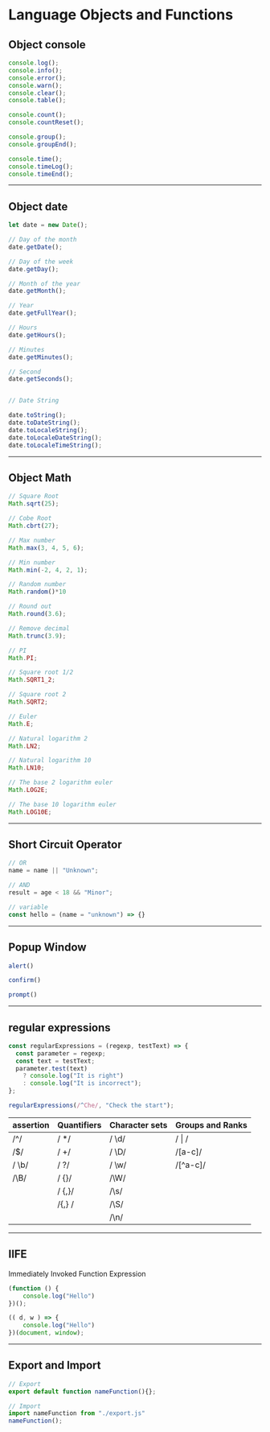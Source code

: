 # Language Objects and Functions

## Object console

```JavaScript
console.log();
console.info();
console.error();
console.warn();
console.clear();
console.table();

console.count();
console.countReset();

console.group();
console.groupEnd();

console.time();
console.timeLog();
console.timeEnd();
```

---

## Object date

```JavaScript
let date = new Date();

// Day of the month
date.getDate();

// Day of the week
date.getDay();

// Month of the year
date.getMonth();

// Year
date.getFullYear();

// Hours
date.getHours();

// Minutes
date.getMinutes();

// Second
date.getSeconds();


// Date String

date.toString();
date.toDateString();
date.toLocaleString();
date.toLocaleDateString();
date.toLocaleTimeString();
```

---

## Object Math

```JavaScript
// Square Root
Math.sqrt(25);

// Cobe Root
Math.cbrt(27);

// Max number
Math.max(3, 4, 5, 6);

// Min number
Math.min(-2, 4, 2, 1);

// Random number
Math.random()*10

// Round out
Math.round(3.6);

// Remove decimal
Math.trunc(3.9);

// PI
Math.PI;

// Square root 1/2
Math.SQRT1_2;

// Square root 2
Math.SQRT2;

// Euler
Math.E;

// Natural logarithm 2
Math.LN2;

// Natural logarithm 10
Math.LN10;

// The base 2 logarithm euler
Math.LOG2E;

// The base 10 logarithm euler
Math.LOG10E;
```

---

## Short Circuit Operator

```JavaScript
// OR
name = name || "Unknown";

// AND
result = age < 18 && "Minor";

// variable
const hello = (name = "unknown") => {}
```

---

## Popup Window

```JavaScript
alert()

confirm()

prompt()
```

---

## regular expressions

```JavaScript
const regularExpressions = (regexp, testText) => {
  const parameter = regexp;
  const text = testText;
  parameter.test(text)
    ? console.log("It is right")
    : console.log("It is incorrect");
};

regularExpressions(/^Che/, "Check the start");

```

| assertion | Quantifiers | Character sets | Groups and Ranks |
| --------- | ----------- | -------------- | ---------------- |
| /^/       | / \*/       | / \d/          | / \| /           |
| /$/       | / +/        | / \D/          | /[a-c]/          |
| / \b/     | / ?/        | / \w/          | /[^a-c]/         |
| /\B/      | / {}/       | /\W/           |                  |
|           | / {,}/      | /\s/           |                  |
|           | /{,} /      | /\S/           |                  |
|           |             | /\n/           |                  |

---

## IIFE

Immediately Invoked Function Expression

```JavaScript
(function () {
    console.log("Hello")
})();

(( d, w ) => {
    console.log("Hello")
})(document, window);
```

---

## Export and Import

```JavaScript
// Export
export default function nameFunction(){};

// Import
import nameFunction from "./export.js"
nameFunction();
```

